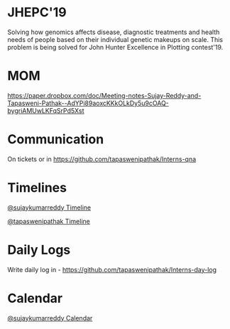 # JHEPC'19

Solving how genomics affects disease, diagnostic treatments and health needs of people based on their individual genetic makeups on scale. This problem is being solved for John Hunter Excellence in Plotting contest'19.


# MOM

https://paper.dropbox.com/doc/Meeting-notes-Sujay-Reddy-and-Tapasweni-Pathak--AdYPi89aoxcKKkOLkDy5u9cOAQ-bygriAMUwLKFqSrPd5Xst

# Communication

On tickets or in https://github.com/tapaswenipathak/Interns-qna

# Timelines

[@sujaykumarreddy Timeline]()

[@tapaswenipathak Timeline]()

# Daily Logs

Write daily log in - https://github.com/tapaswenipathak/Interns-day-log

# Calendar

[@sujaykumarreddy Calendar]()
